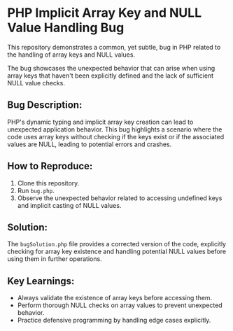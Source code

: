 # PHP Implicit Array Key and NULL Value Handling Bug

This repository demonstrates a common, yet subtle, bug in PHP related to the handling of array keys and NULL values.

The bug showcases the unexpected behavior that can arise when using array keys that haven't been explicitly defined and the lack of sufficient NULL value checks.

## Bug Description:
PHP's dynamic typing and implicit array key creation can lead to unexpected application behavior. This bug highlights a scenario where the code uses array keys without checking if the keys exist or if the associated values are NULL, leading to potential errors and crashes.

## How to Reproduce:
1. Clone this repository.
2. Run `bug.php`.
3. Observe the unexpected behavior related to accessing undefined keys and implicit casting of NULL values.

## Solution:
The `bugSolution.php` file provides a corrected version of the code, explicitly checking for array key existence and handling potential NULL values before using them in further operations.

## Key Learnings:
* Always validate the existence of array keys before accessing them.
* Perform thorough NULL checks on array values to prevent unexpected behavior.
* Practice defensive programming by handling edge cases explicitly.